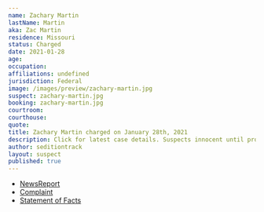 ```yaml
---
name: Zachary Martin
lastName: Martin
aka: Zac Martin
residence: Missouri
status: Charged
date: 2021-01-28
age:
occupation:
affiliations: undefined
jurisdiction: Federal
image: /images/preview/zachary-martin.jpg
suspect: zachary-martin.jpg
booking: zachary-martin.jpg
courtroom:
courthouse:
quote:
title: Zachary Martin charged on January 28th, 2021
description: Click for latest case details. Suspects innocent until proven guilty.
author: seditiontrack
layout: suspect
published: true
---
```

- [NewsReport](https://www.news-leader.com/story/news/local/missouri/2021/01/28/u-s-capitol-riots-document-shows-why-springfield-man-zachary-martin-arrested/4301430001/)
- [Complaint](https://www.justice.gov/opa/page/file/1361576/download)
- [Statement of Facts](https://www.justice.gov/opa/page/file/1361576/download)
